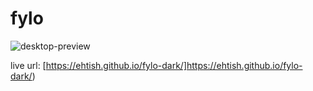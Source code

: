 # fylo

![desktop-preview](https://user-images.githubusercontent.com/40139972/187927899-4391c548-d157-4cb7-9505-f388f3a2260f.jpg)


live url: [https://ehtish.github.io/fylo-dark/]https://ehtish.github.io/fylo-dark/)

